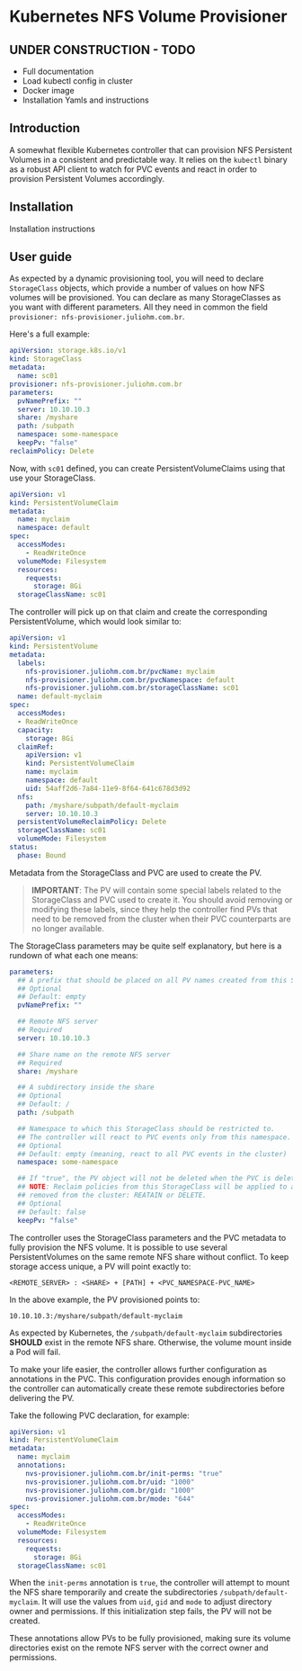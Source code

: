 # Kubernetes NFS Volume Provisioner

## UNDER CONSTRUCTION - TODO

* Full documentation
* Load kubectl config in cluster
* Docker image
* Installation Yamls and instructions

## Introduction

A somewhat flexible Kubernetes controller that can provision NFS Persistent Volumes in a consistent and predictable way. It relies on the `kubectl` binary as a robust API client to watch for PVC events and react in order to provision Persistent Volumes accordingly.

## Installation

Installation instructions

## User guide

As expected by a dynamic provisioning tool, you will need to declare `StorageClass` objects, which provide a number of values on how NFS volumes will be provisioned. You can declare as many StorageClasses as you want with different parameters. All they need in common the field `provisioner: nfs-provisioner.juliohm.com.br`.

Here's a full example:

```yaml
apiVersion: storage.k8s.io/v1
kind: StorageClass
metadata:
  name: sc01
provisioner: nfs-provisioner.juliohm.com.br
parameters:
  pvNamePrefix: ""
  server: 10.10.10.3
  share: /myshare
  path: /subpath
  namespace: some-namespace
  keepPv: "false"
reclaimPolicy: Delete
```

Now, with `sc01` defined, you can create PersistentVolumeClaims using that use your StorageClass.

```yaml
apiVersion: v1
kind: PersistentVolumeClaim
metadata:
  name: myclaim
  namespace: default
spec:
  accessModes:
    - ReadWriteOnce
  volumeMode: Filesystem
  resources:
    requests:
      storage: 8Gi
  storageClassName: sc01
```

The controller will pick up on that claim and create the corresponding PersistentVolume, which would look similar to:

```yaml
apiVersion: v1
kind: PersistentVolume
metadata:
  labels:
    nfs-provisioner.juliohm.com.br/pvcName: myclaim
    nfs-provisioner.juliohm.com.br/pvcNamespace: default
    nfs-provisioner.juliohm.com.br/storageClassName: sc01
  name: default-myclaim
spec:
  accessModes:
  - ReadWriteOnce
  capacity:
    storage: 8Gi
  claimRef:
    apiVersion: v1
    kind: PersistentVolumeClaim
    name: myclaim
    namespace: default
    uid: 54aff2d6-7a84-11e9-8f64-641c678d3d92
  nfs:
    path: /myshare/subpath/default-myclaim
    server: 10.10.10.3
  persistentVolumeReclaimPolicy: Delete
  storageClassName: sc01
  volumeMode: Filesystem
status:
  phase: Bound
```

Metadata from the StorageClass and PVC are used to create the PV.

> **IMPORTANT**: The PV will contain some special labels related to the StorageClass and PVC used to create it. You should avoid removing or modifying these labels, since they help the controller find PVs that need to be removed from the cluster when their PVC counterparts are no longer available.

The StorageClass parameters may be quite self explanatory, but here is a rundown of what each one means:

```yaml
parameters:
  ## A prefix that should be placed on all PV names created from this StorageClass.
  ## Optional
  ## Default: empty
  pvNamePrefix: ""

  ## Remote NFS server
  ## Required
  server: 10.10.10.3

  ## Share name on the remote NFS server
  ## Required
  share: /myshare

  ## A subdirectory inside the share
  ## Optional
  ## Default: /
  path: /subpath

  ## Namespace to which this StorageClass should be restricted to.
  ## The controller will react to PVC events only from this namespace.
  ## Optional
  ## Default: empty (meaning, react to all PVC events in the cluster)
  namespace: some-namespace

  ## If "true", the PV object will not be deleted when the PVC is deleted.
  ## NOTE: Reclaim policies from this StorageClass will be applied to all PVs
  ## removed from the cluster: REATAIN or DELETE.
  ## Optional
  ## Default: false
  keepPv: "false"
```

The controller uses the StorageClass parameters and the PVC metadata to fully provision the NFS volume. It is possible to use several PersistentVolumes on the same remote NFS share without conflict. To keep storage access unique, a PV will point exactly to:

```text
<REMOTE_SERVER> : <SHARE> + [PATH] + <PVC_NAMESPACE-PVC_NAME>
```

In the above example, the PV provisioned points to:

```text
10.10.10.3:/myshare/subpath/default-myclaim
```

As expected by Kubernetes, the `/subpath/default-myclaim` subdirectories **SHOULD** exist in the remote NFS share. Otherwise, the volume mount inside a Pod will fail.

To make your life easier, the controller allows further configuration as annotations in the PVC. This configuration provides enough information so the controller can automatically create these remote subdirectories before delivering the PV.

Take the following PVC declaration, for example:

```yaml
apiVersion: v1
kind: PersistentVolumeClaim
metadata:
  name: myclaim
  annotations:
    nvs-provisioner.juliohm.com.br/init-perms: "true"
    nvs-provisioner.juliohm.com.br/uid: "1000"
    nvs-provisioner.juliohm.com.br/gid: "1000"
    nvs-provisioner.juliohm.com.br/mode: "644"
spec:
  accessModes:
    - ReadWriteOnce
  volumeMode: Filesystem
  resources:
    requests:
      storage: 8Gi
  storageClassName: sc01
```

When the `init-perms` annotation is `true`, the controller will attempt to mount the NFS share temporarily and create the subdirectories `/subpath/default-myclaim`. It will use the values from `uid`, `gid` and `mode` to adjust directory owner and permissions. If this initialization step fails, the PV will not be created.

These annotations allow PVs to be fully provisioned, making sure its volume directories exist on the remote NFS server with the correct owner and permissions.
